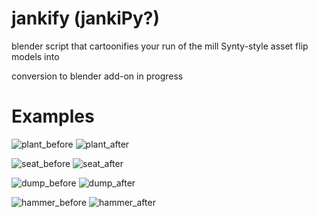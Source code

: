 # jankify (jankiPy?)

blender script that cartoonifies your run of the mill Synty-style asset flip models into 

conversion to blender add-on in progress

# Examples

![plant_before](https://user-images.githubusercontent.com/25176312/235796045-865c0435-bf14-495d-b514-803d14dcc7b4.png)
![plant_after](https://user-images.githubusercontent.com/25176312/235796054-f32d922d-c3d2-4982-b74f-f8f61b108cad.png)

![seat_before](https://user-images.githubusercontent.com/25176312/235796154-41f34e40-0de2-4910-a39e-09ab0aa56b36.png)
![seat_after](https://user-images.githubusercontent.com/25176312/235796159-e69c957e-3328-402f-896e-43967ef3a0b6.png)

![dump_before](https://user-images.githubusercontent.com/25176312/235796181-1aa34f02-41bd-4b8e-b695-4f7fd4a81142.png)
![dump_after](https://user-images.githubusercontent.com/25176312/235796190-319a8a37-f195-4570-b6d5-2bb65e0d47c4.png)

![hammer_before](https://user-images.githubusercontent.com/25176312/235796201-f5e6590a-9b85-4add-a87d-cef63e03903d.png)
![hammer_after](https://user-images.githubusercontent.com/25176312/235796204-8408494a-7115-49a2-859e-4f809ffaede9.png)
